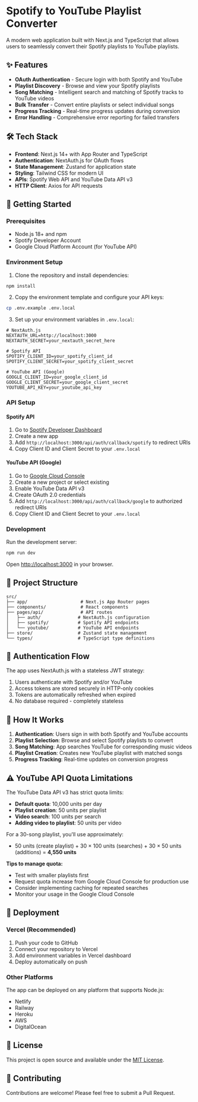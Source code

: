 # Spotify to YouTube Playlist Converter

A modern web application built with Next.js and TypeScript that allows users to seamlessly convert their Spotify playlists to YouTube playlists.

## ✨ Features

- **OAuth Authentication** - Secure login with both Spotify and YouTube
- **Playlist Discovery** - Browse and view your Spotify playlists
- **Song Matching** - Intelligent search and matching of Spotify tracks to YouTube videos
- **Bulk Transfer** - Convert entire playlists or select individual songs
- **Progress Tracking** - Real-time progress updates during conversion
- **Error Handling** - Comprehensive error reporting for failed transfers

## 🛠️ Tech Stack

- **Frontend**: Next.js 14+ with App Router and TypeScript
- **Authentication**: NextAuth.js for OAuth flows
- **State Management**: Zustand for application state
- **Styling**: Tailwind CSS for modern UI
- **APIs**: Spotify Web API and YouTube Data API v3
- **HTTP Client**: Axios for API requests

## 🚀 Getting Started

### Prerequisites

- Node.js 18+ and npm
- Spotify Developer Account
- Google Cloud Platform Account (for YouTube API)

### Environment Setup

1. Clone the repository and install dependencies:

```bash
npm install
```

2. Copy the environment template and configure your API keys:

```bash
cp .env.example .env.local
```

3. Set up your environment variables in `.env.local`:

```env
# NextAuth.js
NEXTAUTH_URL=http://localhost:3000
NEXTAUTH_SECRET=your_nextauth_secret_here

# Spotify API
SPOTIFY_CLIENT_ID=your_spotify_client_id
SPOTIFY_CLIENT_SECRET=your_spotify_client_secret

# YouTube API (Google)
GOOGLE_CLIENT_ID=your_google_client_id
GOOGLE_CLIENT_SECRET=your_google_client_secret
YOUTUBE_API_KEY=your_youtube_api_key
```

### API Setup

#### Spotify API
1. Go to [Spotify Developer Dashboard](https://developer.spotify.com/dashboard)
2. Create a new app
3. Add `http://localhost:3000/api/auth/callback/spotify` to redirect URIs
4. Copy Client ID and Client Secret to your `.env.local`

#### YouTube API (Google)
1. Go to [Google Cloud Console](https://console.cloud.google.com/)
2. Create a new project or select existing
3. Enable YouTube Data API v3
4. Create OAuth 2.0 credentials
5. Add `http://localhost:3000/api/auth/callback/google` to authorized redirect URIs
6. Copy Client ID and Client Secret to your `.env.local`

### Development

Run the development server:

```bash
npm run dev
```

Open [http://localhost:3000](http://localhost:3000) in your browser.

## 📁 Project Structure

```
src/
├── app/                    # Next.js App Router pages
├── components/             # React components
├── pages/api/              # API routes
│   ├── auth/              # NextAuth.js configuration
│   ├── spotify/           # Spotify API endpoints
│   └── youtube/           # YouTube API endpoints
├── store/                 # Zustand state management
└── types/                 # TypeScript type definitions
```

## 🔐 Authentication Flow

The app uses NextAuth.js with a stateless JWT strategy:

1. Users authenticate with Spotify and/or YouTube
2. Access tokens are stored securely in HTTP-only cookies
3. Tokens are automatically refreshed when expired
4. No database required - completely stateless

## 🎵 How It Works

1. **Authentication**: Users sign in with both Spotify and YouTube accounts
2. **Playlist Selection**: Browse and select Spotify playlists to convert
3. **Song Matching**: App searches YouTube for corresponding music videos
4. **Playlist Creation**: Creates new YouTube playlist with matched songs
5. **Progress Tracking**: Real-time updates on conversion progress

## ⚠️ YouTube API Quota Limitations

The YouTube Data API v3 has strict quota limits:
- **Default quota**: 10,000 units per day
- **Playlist creation**: 50 units per playlist
- **Video search**: 100 units per search
- **Adding video to playlist**: 50 units per video

For a 30-song playlist, you'll use approximately:
- 50 units (create playlist) + 30 × 100 units (searches) + 30 × 50 units (additions) = **4,550 units**

**Tips to manage quota:**
- Test with smaller playlists first
- Request quota increase from Google Cloud Console for production use
- Consider implementing caching for repeated searches
- Monitor your usage in the Google Cloud Console

## 🚀 Deployment

### Vercel (Recommended)

1. Push your code to GitHub
2. Connect your repository to Vercel
3. Add environment variables in Vercel dashboard
4. Deploy automatically on push

### Other Platforms

The app can be deployed on any platform that supports Node.js:
- Netlify
- Railway
- Heroku
- AWS
- DigitalOcean

## 📝 License

This project is open source and available under the [MIT License](LICENSE).

## 🤝 Contributing

Contributions are welcome! Please feel free to submit a Pull Request.
